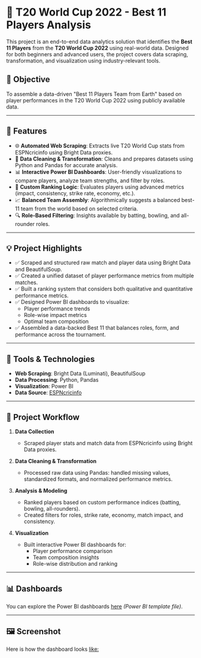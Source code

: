 # 🏏 T20 World Cup 2022 - Best 11 Players Analysis

This project is an end-to-end data analytics solution that identifies the **Best 11 Players** from the **T20 World Cup 2022** using real-world data. Designed for both beginners and advanced users, the project covers data scraping, transformation, and visualization using industry-relevant tools.

## 📌 Objective

To assemble a data-driven "Best 11 Players Team from Earth" based on player performances in the T20 World Cup 2022 using publicly available data.

---

## 🌟 Features

- 🌐 **Automated Web Scraping**: Extracts live T20 World Cup stats from ESPNcricinfo using Bright Data proxies.
- 🧹 **Data Cleaning & Transformation**: Cleans and prepares datasets using Python and Pandas for accurate analysis.
- 📊 **Interactive Power BI Dashboards**: User-friendly visualizations to compare players, analyze team strengths, and filter by roles.
- 🏅 **Custom Ranking Logic**: Evaluates players using advanced metrics (impact, consistency, strike rate, economy, etc.).
- 📈 **Balanced Team Assembly**: Algorithmically suggests a balanced best-11 team from the world based on selected criteria.
- 🔍 **Role-Based Filtering**: Insights available by batting, bowling, and all-rounder roles.

---

## 💡 Project Highlights

- ✅ Scraped and structured raw match and player data using Bright Data and BeautifulSoup.
- ✅ Created a unified dataset of player performance metrics from multiple matches.
- ✅ Built a ranking system that considers both qualitative and quantitative performance metrics.
- ✅ Designed Power BI dashboards to visualize:
  - Player performance trends
  - Role-wise impact metrics
  - Optimal team composition
- ✅ Assembled a data-backed Best 11 that balances roles, form, and performance across the tournament.

---

## 🔧 Tools & Technologies

- **Web Scraping**: Bright Data (Luminati), BeautifulSoup
- **Data Processing**: Python, Pandas
- **Visualization**: Power BI
- **Data Source**: [ESPNcricinfo](https://www.espncricinfo.com/)

---

## 🧩 Project Workflow

1. **Data Collection**
   - Scraped player stats and match data from ESPNcricinfo using Bright Data proxies.

2. **Data Cleaning & Transformation**
   - Processed raw data using Pandas: handled missing values, standardized formats, and normalized performance metrics.

3. **Analysis & Modeling**
   - Ranked players based on custom performance indices (batting, bowling, all-rounders).
   - Created filters for roles, strike rate, economy, match impact, and consistency.

4. **Visualization**
   - Built interactive Power BI dashboards for:
     - Player performance comparison
     - Team composition insights
     - Role-wise distribution and ranking

---

## 📊 Dashboards

You can explore the Power BI dashboards [here](https://github.com/MeghalBaile/Cricket_ESPN-Data-Analytics-Project/blob/main/Cricket%20Best%2011.pbit) 
*(Power BI template file)*.


---

## 🖼️ Screenshot

Here is how the dashboard looks [like:](https://github.com/MeghalBaile/Cricket_ESPN-Data-Analytics-Project/blob/main/Cricket%20Best%2011.png)
